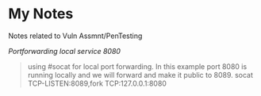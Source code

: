 # My Notes
Notes related to Vuln Assmnt/PenTesting 


*Portforwarding local service 8080*
>using #socat for local port forwarding. In this example port 8080 is running locally and we will forward and make it public to 8089.
>socat TCP-LISTEN:8089,fork TCP:127.0.0.1:8080
